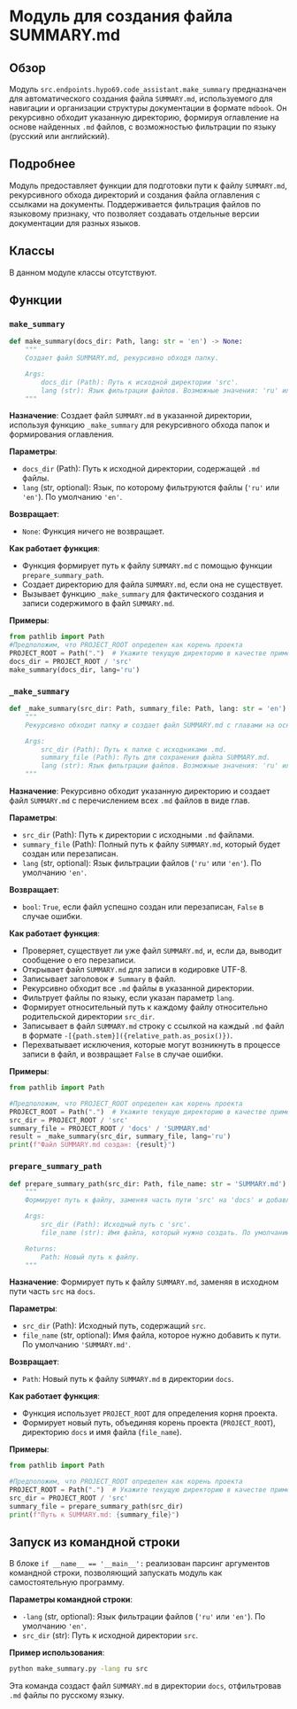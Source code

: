 # Модуль для создания файла SUMMARY.md
## Обзор

Модуль `src.endpoints.hypo69.code_assistant.make_summary` предназначен для автоматического создания файла `SUMMARY.md`, используемого для навигации и организации структуры документации в формате `mdbook`. Он рекурсивно обходит указанную директорию, формируя оглавление на основе найденных `.md` файлов, с возможностью фильтрации по языку (русский или английский).

## Подробнее

Модуль предоставляет функции для подготовки пути к файлу `SUMMARY.md`, рекурсивного обхода директорий и создания файла оглавления с ссылками на документы. Поддерживается фильтрация файлов по языковому признаку, что позволяет создавать отдельные версии документации для разных языков.

## Классы

В данном модуле классы отсутствуют.

## Функции

### `make_summary`

```python
def make_summary(docs_dir: Path, lang: str = 'en') -> None:
    """
    Создает файл SUMMARY.md, рекурсивно обходя папку.

    Args:
        docs_dir (Path): Путь к исходной директории 'src'.
        lang (str): Язык фильтрации файлов. Возможные значения: 'ru' или 'en'.
    """
```

**Назначение**: Создает файл `SUMMARY.md` в указанной директории, используя функцию `_make_summary` для рекурсивного обхода папок и формирования оглавления.

**Параметры**:
- `docs_dir` (Path): Путь к исходной директории, содержащей `.md` файлы.
- `lang` (str, optional): Язык, по которому фильтруются файлы (`'ru'` или `'en'`). По умолчанию `'en'`.

**Возвращает**:
- `None`: Функция ничего не возвращает.

**Как работает функция**:
- Функция формирует путь к файлу `SUMMARY.md` с помощью функции `prepare_summary_path`.
- Создает директорию для файла `SUMMARY.md`, если она не существует.
- Вызывает функцию `_make_summary` для фактического создания и записи содержимого в файл `SUMMARY.md`.

**Примеры**:

```python
from pathlib import Path
#Предположим, что PROJECT_ROOT определен как корень проекта
PROJECT_ROOT = Path(".")  # Укажите текущую директорию в качестве примера
docs_dir = PROJECT_ROOT / 'src'
make_summary(docs_dir, lang='ru')
```

### `_make_summary`

```python
def _make_summary(src_dir: Path, summary_file: Path, lang: str = 'en') -> bool:
    """
    Рекурсивно обходит папку и создает файл SUMMARY.md с главами на основе .md файлов.

    Args:
        src_dir (Path): Путь к папке с исходниками .md.
        summary_file (Path): Путь для сохранения файла SUMMARY.md.
        lang (str): Язык фильтрации файлов. Возможные значения: 'ru' или 'en'.
    """
```

**Назначение**: Рекурсивно обходит указанную директорию и создает файл `SUMMARY.md` с перечислением всех `.md` файлов в виде глав.

**Параметры**:
- `src_dir` (Path): Путь к директории с исходными `.md` файлами.
- `summary_file` (Path): Полный путь к файлу `SUMMARY.md`, который будет создан или перезаписан.
- `lang` (str, optional): Язык фильтрации файлов (`'ru'` или `'en'`). По умолчанию `'en'`.

**Возвращает**:
- `bool`: `True`, если файл успешно создан или перезаписан, `False` в случае ошибки.

**Как работает функция**:
- Проверяет, существует ли уже файл `SUMMARY.md`, и, если да, выводит сообщение о его перезаписи.
- Открывает файл `SUMMARY.md` для записи в кодировке UTF-8.
- Записывает заголовок `# Summary` в файл.
- Рекурсивно обходит все `.md` файлы в указанной директории.
- Фильтрует файлы по языку, если указан параметр `lang`.
- Формирует относительный путь к каждому файлу относительно родительской директории `src_dir`.
- Записывает в файл `SUMMARY.md` строку с ссылкой на каждый `.md` файл в формате `-[{path.stem}]({relative_path.as_posix()})`.
- Перехватывает исключения, которые могут возникнуть в процессе записи в файл, и возвращает `False` в случае ошибки.

**Примеры**:

```python
from pathlib import Path

#Предположим, что PROJECT_ROOT определен как корень проекта
PROJECT_ROOT = Path(".")  # Укажите текущую директорию в качестве примера
src_dir = PROJECT_ROOT / 'src'
summary_file = PROJECT_ROOT / 'docs' / 'SUMMARY.md'
result = _make_summary(src_dir, summary_file, lang='ru')
print(f"Файл SUMMARY.md создан: {result}")
```

### `prepare_summary_path`

```python
def prepare_summary_path(src_dir: Path, file_name: str = 'SUMMARY.md') -> Path:
    """
    Формирует путь к файлу, заменяя часть пути 'src' на 'docs' и добавляя имя файла.

    Args:
        src_dir (Path): Исходный путь с 'src'.
        file_name (str): Имя файла, который нужно создать. По умолчанию 'SUMMARY.md'.

    Returns:
        Path: Новый путь к файлу.
    """
```

**Назначение**: Формирует путь к файлу `SUMMARY.md`, заменяя в исходном пути часть `src` на `docs`.

**Параметры**:
- `src_dir` (Path): Исходный путь, содержащий `src`.
- `file_name` (str, optional): Имя файла, которое нужно добавить к пути. По умолчанию `'SUMMARY.md'`.

**Возвращает**:
- `Path`: Новый путь к файлу `SUMMARY.md` в директории `docs`.

**Как работает функция**:
-  Функция использует `PROJECT_ROOT` для определения корня проекта.
-  Формирует новый путь, объединяя корень проекта (`PROJECT_ROOT`), директорию `docs` и имя файла (`file_name`).

**Примеры**:

```python
from pathlib import Path

#Предположим, что PROJECT_ROOT определен как корень проекта
PROJECT_ROOT = Path(".")  # Укажите текущую директорию в качестве примера
src_dir = PROJECT_ROOT / 'src'
summary_file = prepare_summary_path(src_dir)
print(f"Путь к SUMMARY.md: {summary_file}")
```

## Запуск из командной строки

В блоке `if __name__ == '__main__':` реализован парсинг аргументов командной строки, позволяющий запускать модуль как самостоятельную программу.

**Параметры командной строки**:
- `-lang` (str, optional): Язык фильтрации файлов (`'ru'` или `'en'`). По умолчанию `'en'`.
- `src_dir` (str): Путь к исходной директории `src`.

**Пример использования**:

```bash
python make_summary.py -lang ru src
```

Эта команда создаст файл `SUMMARY.md` в директории `docs`, отфильтровав `.md` файлы по русскому языку.